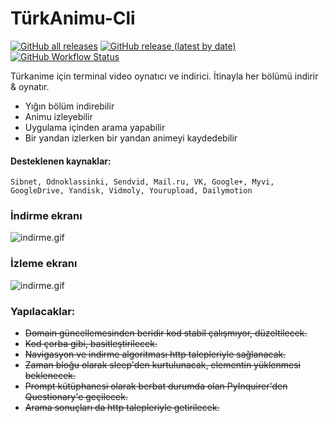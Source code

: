 # TürkAnimu-Cli
[![GitHub all releases](https://img.shields.io/github/downloads/kebablord/turkanime-indirici/total?style=flat-square)](https://github.com/KebabLord/turkanime-indirici/releases/latest)  [![GitHub release (latest by date)](https://img.shields.io/github/v/release/kebablord/turkanime-indirici?style=flat-square)](https://github.com/kebablord/turkanime-indirici/releases/latest/download/turkanimu.exe)  [![GitHub Workflow Status](https://img.shields.io/github/workflow/status/kebablord/turkanime-indirici/Hata%20kontrol%C3%BC%20ve%20lint?style=flat-square)](https://github.com/KebabLord/turkanime-indirici/actions)

Türkanime için terminal video oynatıcı ve indirici. İtinayla her bölümü indirir & oynatır.
 - Yığın bölüm indirebilir
 - Animu izleyebilir
 - Uygulama içinden arama yapabilir
 - Bir yandan izlerken bir yandan animeyi kaydedebilir
 
#### Desteklenen kaynaklar:
```Sibnet, Odnoklassinki, Sendvid, Mail.ru, VK, Google+, Myvi, GoogleDrive, Yandisk, Vidmoly, Yourupload, Dailymotion```

 ### İndirme ekranı
 ![indirme.gif](ss_indir.gif)
 
 ### İzleme ekranı
 ![indirme.gif](ss_izle.gif)

### Yapılacaklar:
 - ~~Domain güncellemesinden beridir kod stabil çalışmıyor, düzeltilecek.~~
 - ~~Kod çorba gibi, basitleştirilecek.~~
 - ~~Navigasyon  ve indirme algoritması http talepleriyle sağlanacak.~~
 - ~~Zaman bloğu olarak sleep'den kurtulunacak, elementin yüklenmesi beklenecek.~~
 - ~~Prompt kütüphanesi olarak berbat durumda olan PyInquirer'den Questionary'e geçilecek.~~
 - ~~Arama sonuçları da http talepleriyle getirilecek.~~
